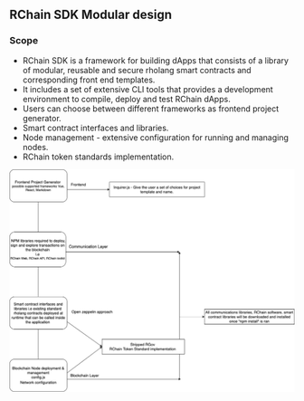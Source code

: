 ## RChain SDK Modular design

### Scope 
- RChain SDK is a framework for building dApps that consists of a library of modular, reusable and secure rholang smart contracts and corresponding front end templates.
- It includes a set of extensive CLI tools that provides a development environment to compile, deploy and test RChain dApps.
- Users can choose between different frameworks as frontend project generator.
- Smart contract interfaces and libraries.
- Node management - extensive configuration for running and managing nodes.
- RChain token standards implementation.


![](rchain-sdk.png)